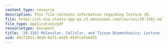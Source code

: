 ```yaml
---
content_type: resource
description: This file contains information regarding lecture 18.
file: https://ol-ocw-studio-app-qa.s3.amazonaws.com/courses/20-310j-molecular-cellular-and-tissue-biomechanics-spring-2015/441f281148100a714a55454fcefee651_MIT20_310JS15_Lecture18.pdf
file_type: application/pdf
resourcetype: Document
title: '20.310J Molecular, Cellular, and Tissue Biomechanics: Lecture 18'
uid: 441f2811-4810-0a71-4a55-454fcefee651
---
```

